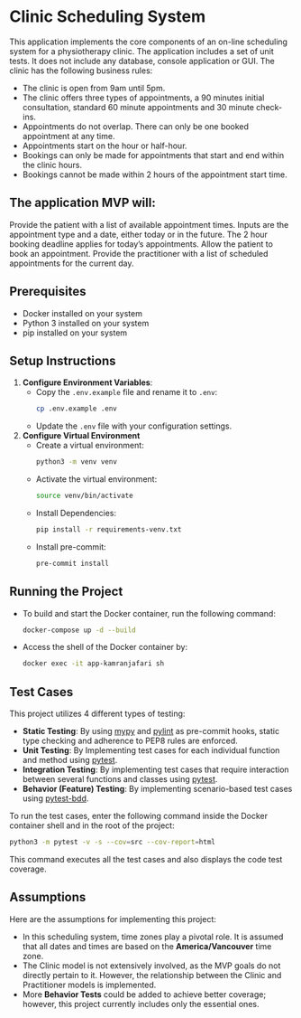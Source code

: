# Clinic Scheduling System

This application implements the core components of an on-line scheduling system for a physiotherapy clinic. 
The application includes a set of unit tests. It does not include any database, console application or GUI.
The clinic has the following business rules:

- The clinic is open from 9am until 5pm.
- The clinic offers three types of appointments, a 90 minutes initial consultation, standard 60 minute appointments and 30 minute check-ins.
- Appointments do not overlap. There can only be one booked appointment at any time.
- Appointments start on the hour or half-hour.
- Bookings can only be made for appointments that start and end within the clinic hours.
- Bookings cannot be made within 2 hours of the appointment start time.

## The application MVP will:

Provide the patient with a list of available appointment times. Inputs are the appointment type and a date, either today or in the future. The 2 hour booking deadline applies for today’s appointments.
Allow the patient to book an appointment.
Provide the practitioner with a list of scheduled appointments for the current day.

## Prerequisites
- Docker installed on your system
- Python 3 installed on your system
- pip installed on your system

## Setup Instructions
1. **Configure Environment Variables**:
   - Copy the `.env.example` file and rename it to `.env`:
     ```bash
     cp .env.example .env
     ```
   - Update the `.env` file with your configuration settings.
2. **Configure Virtual Environment**
   - Create a virtual environment:
     ```bash
     python3 -m venv venv
     ```
   - Activate the virtual environment:
     ```bash
     source venv/bin/activate
     ```
   - Install Dependencies:
     ```bash
     pip install -r requirements-venv.txt
     ```
   - Install pre-commit:
     ```bash
     pre-commit install
     ```
   
## Running the Project
- To build and start the Docker container, run the following command:
  ```bash
  docker-compose up -d --build
  ```
- Access the shell of the Docker container by:
  ```bash
  docker exec -it app-kamranjafari sh
  ```
## Test Cases ##

This project utilizes 4 different types of testing:

- **Static Testing**: By using <u>mypy</u> and <u>pylint</u> as pre-commit hooks, static type checking and adherence to PEP8 rules are enforced. 
- **Unit Testing**: By Implementing test cases for each individual function and method using <u>pytest</u>.
- **Integration Testing**: By implementing test cases that require interaction between several functions and classes  using <u>pytest</u>.
- **Behavior (Feature) Testing**: By implementing scenario-based test cases using <u>pytest-bdd</u>.

To run the test cases, enter the following command inside the Docker container shell and in the root of the project:
  ```bash
  python3 -m pytest -v -s --cov=src --cov-report=html 
  ```
This command executes all the test cases and also displays the code test coverage.

## Assumptions ##

Here are the assumptions for implementing this project:
- In this scheduling system, time zones play a pivotal role. It is assumed that all dates and times are based on the **America/Vancouver** time zone.
- The Clinic model is not extensively involved, as the MVP goals do not directly pertain to it. However, the relationship between the Clinic and Practitioner models is implemented.
- More **Behavior Tests** could be added to achieve better coverage; however, this project currently includes only the essential ones.


